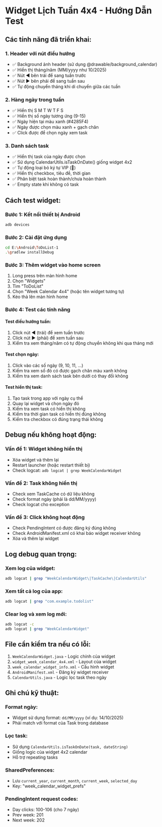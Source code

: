# Widget Lịch Tuần 4x4 - Hướng Dẫn Test

## Các tính năng đã triển khai:

### 1. Header với nút điều hướng
- ✅ Background ảnh header (sử dụng @drawable/background_calendar)
- ✅ Hiển thị tháng/năm (MM/yyyy như 10/2025)
- ✅ Nút ◀ bên trái để sang tuần trước
- ✅ Nút ▶ bên phải để sang tuần sau
- ✅ Tự động chuyển tháng khi di chuyển giữa các tuần

### 2. Hàng ngày trong tuần
- ✅ Hiển thị S M T W T F S
- ✅ Hiển thị số ngày tương ứng (9-15)
- ✅ Ngày hiện tại màu xanh (#4285F4)
- ✅ Ngày được chọn màu xanh + gạch chân
- ✅ Click được để chọn ngày xem task

### 3. Danh sách task
- ✅ Hiển thị task của ngày được chọn
- ✅ Sử dụng CalendarUtils.isTaskOnDate() giống widget 4x2
- ✅ Tự động loại bỏ ký tự VIP (👑)
- ✅ Hiển thị checkbox, tiêu đề, thời gian
- ✅ Phân biệt task hoàn thành/chưa hoàn thành
- ✅ Empty state khi không có task

## Cách test widget:

### Bước 1: Kết nối thiết bị Android
```bash
adb devices
```

### Bước 2: Cài đặt ứng dụng
```bash
cd E:\Android\ToDoList-1
.\gradlew installDebug
```

### Bước 3: Thêm widget vào home screen
1. Long press trên màn hình home
2. Chọn "Widgets"
3. Tìm "ToDoList"
4. Chọn "Week Calendar 4x4" (hoặc tên widget tương tự)
5. Kéo thả lên màn hình home

### Bước 4: Test các tính năng

#### Test điều hướng tuần:
1. Click nút ◀ (trái) để xem tuần trước
2. Click nút ▶ (phải) để xem tuần sau
3. Kiểm tra xem tháng/năm có tự động chuyển không khi qua tháng mới

#### Test chọn ngày:
1. Click vào các số ngày (9, 10, 11, ...)
2. Kiểm tra xem số đó có được gạch chân màu xanh không
3. Kiểm tra xem danh sách task bên dưới có thay đổi không

#### Test hiển thị task:
1. Tạo task trong app với ngày cụ thể
2. Quay lại widget và chọn ngày đó
3. Kiểm tra xem task có hiển thị không
4. Kiểm tra thời gian task có hiển thị đúng không
5. Kiểm tra checkbox có đúng trạng thái không

## Debug nếu không hoạt động:

### Vấn đề 1: Widget không hiển thị
- Xóa widget và thêm lại
- Restart launcher (hoặc restart thiết bị)
- Check logcat: `adb logcat | grep WeekCalendarWidget`

### Vấn đề 2: Task không hiển thị
- Check xem TaskCache có dữ liệu không
- Check format ngày (phải là dd/MM/yyyy)
- Check logcat cho exception

### Vấn đề 3: Click không hoạt động
- Check PendingIntent có được đăng ký đúng không
- Check AndroidManifest.xml có khai báo widget receiver không
- Xóa và thêm lại widget

## Log debug quan trọng:

### Xem log của widget:
```bash
adb logcat | grep "WeekCalendarWidget\|TaskCache\|CalendarUtils"
```

### Xem tất cả log của app:
```bash
adb logcat | grep "com.example.todolist"
```

### Clear log và xem log mới:
```bash
adb logcat -c
adb logcat | grep "WeekCalendarWidget"
```

## File cần kiểm tra nếu có lỗi:

1. `WeekCalendarWidget.java` - Logic chính của widget
2. `widget_week_calendar_4x4.xml` - Layout của widget
3. `week_calendar_widget_info.xml` - Cấu hình widget
4. `AndroidManifest.xml` - Đăng ký widget receiver
5. `CalendarUtils.java` - Logic lọc task theo ngày

## Ghi chú kỹ thuật:

### Format ngày:
- Widget sử dụng format: `dd/MM/yyyy` (ví dụ: 14/10/2025)
- Phải match với format của Task trong database

### Lọc task:
- Sử dụng `CalendarUtils.isTaskOnDate(task, dateString)`
- Giống logic của widget 4x2 calendar
- Hỗ trợ repeating tasks

### SharedPreferences:
- Lưu `current_year`, `current_month`, `current_week`, `selected_day`
- Key: "week_calendar_widget_prefs"

### PendingIntent request codes:
- Day clicks: 100-106 (cho 7 ngày)
- Prev week: 201
- Next week: 202
